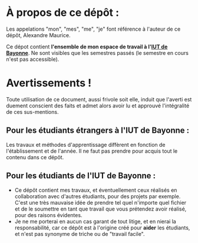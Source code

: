 # **À propos de ce dépôt** :
Les appelations "mon", "mes", "me", "je" font référence à l'auteur de ce dépôt, Alexandre Maurice.

Ce dépot contient **l'ensemble de mon espace de travail à l'[IUT de Bayonne](https://www.iutbayonne.univ-pau.fr)**.
Ne sont visibles que les semestres passés (le semestre en cours n'est pas accessible).

# Avertissements !
Toute utilisation de ce document, aussi frivole soit elle, induit que l'averti est duement conscient des faits et admet alors avoir lu et approuvé l'intégralité de ces sus-mentions.

## Pour les étudiants étrangers à l'IUT de Bayonne :
Les travaux et méthodes d'apprentissage diffèrent en fonction de l'établissement et de l'année. Il ne faut pas prendre pour acquis tout le contenu dans ce dépôt.
## Pour les étudiants de l'IUT de Bayonne : 
- Ce dépôt contient mes travaux, et éventuellement ceux réalisés en collaboration avec d'autres étudiants, pour des projets par exemple. C'est une très mauvaise idée de prendre tel quel n'importe quel fichier et de le soumettre en tant que travail que vous prétendez avoir réalisé, pour des raisons évidentes.
- Je ne me porterai en aucun cas garant de tout litige, et en nierai la responsabilité, car ce dépôt est à l'origine créé pour **aider** les étudiants, et n'est pas synonyme de triche ou de "travail facile".
